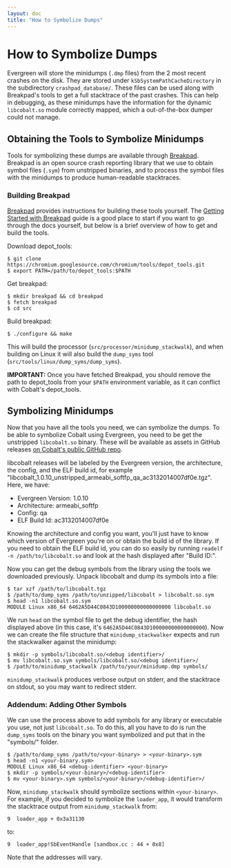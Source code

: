```yaml
---
layout: doc
title: "How to Symbolize Dumps"
---
```

# How to Symbolize Dumps

Evergreen will store the minidumps (`.dmp` files) from the 2 most recent
crashes on the disk. They are stored under `kSbSystemPathCacheDirectory` in the
subdirectory `crashpad_database/`. These files can be used along with
Breakpad's tools to get a full stacktrace of the past crashes. This can help in
debugging, as these minidumps have the information for the dynamic
`libcobalt.so` module correctly mapped, which a out-of-the-box dumper could not
manage.

## Obtaining the Tools to Symbolize Minidumps

Tools for symbolizing these dumps are available through
[Breakpad](https://chromium.googlesource.com/breakpad/breakpad/). Breakpad is
an open source crash reporting library that we use to obtain symbol files
(`.sym`) from unstripped binaries, and to process the symbol files with the
minidumps to produce human-readable stacktraces.


### Building Breakpad

[Breakpad](https://chromium.googlesource.com/breakpad/breakpad/) provides
instructions for building these tools yourself. The
[Getting Started with Breakpad](https://chromium.googlesource.com/breakpad/breakpad/+/master/docs/getting_started_with_breakpad.md)
guide is a good place to start if you want to go through the docs yourself, but
below is a brief overview of how to get and build the tools.

Download depot_tools:
```
$ git clone https://chromium.googlesource.com/chromium/tools/depot_tools.git
$ export PATH=/path/to/depot_tools:$PATH
```

Get breakpad:
```
$ mkdir breakpad && cd breakpad
$ fetch breakpad
$ cd src
```

Build breakpad:
```
$ ./configure && make
```

This will build the processor (`src/processor/minidump_stackwalk`), and when
building on Linux it will also build the `dump_syms` tool
(`src/tools/linux/dump_syms/dump_syms`).

**IMPORTANT:** Once you have fetched Breakpad, you should remove the path to
depot_tools from your `$PATH` environment variable, as it can conflict with
Cobalt's depot_tools.

## Symbolizing Minidumps

Now that you have all the tools you need, we can symbolize the dumps. To be
able to symbolize Cobalt using Evergreen, you need to be get the unstripped
`libcobalt.so` binary. These will be available as assets in GitHub releases
[on Cobalt's public GitHub repo](https://github.com/youtube/cobalt/releases).

libcobalt releases will be labeled by the Evergreen version, the architecture,
the config, and the ELF build id, for example
"libcobalt_1.0.10_unstripped_armeabi_softfp_qa_ac3132014007df0e.tgz". Here, we
have:
* Evergreen Version: 1.0.10
* Architecture: armeabi_softfp
* Config: qa
* ELF Build Id: ac3132014007df0e

Knowing the architecture and config you want, you'll just have to know which
version of Evergreen you're on or obtain the build id of the library. If you
need to obtain the ELF build id, you can do so easily by running
`readelf -n /path/to/libcobalt.so` and look at the hash displayed after "Build
ID:".

Now you can get the debug symbols from the library using the tools we
downloaded previously. Unpack libcobalt and dump its symbols into a file:

```
$ tar xzf /path/to/libcobalt.tgz
$ /path/to/dump_syms /path/to/unzipped/libcobalt > libcobalt.so.sym
$ head -n1 libcobalt.so.sym
MODULE Linux x86_64 6462A5D44C0843D100000000000000000 libcobalt.so
```

We run `head` on the symbol file to get the debug identifier, the hash
displayed above (in this case, it's `6462A5D44C0843D100000000000000000`). Now
we can create the file structure that `minidump_stackwalker` expects and run
the stackwalker against the minidump:

```
$ mkdir -p symbols/libcobalt.so/<debug identifier>/
$ mv libcobalt.so.sym symbols/libcobalt.so/<debug identifier>/
$ /path/to/minidump_stackwalk /path/to/your/minidump.dmp symbols/
```

`minidump_stackwalk` produces verbose output on stderr, and the stacktrace on
stdout, so you may want to redirect stderr.

### Addendum: Adding Other Symbols

We can use the process above to add symbols for any library or executable you
use, not just `libcobalt.so`. To do this, all you have to do is run the
`dump_syms` tools on the binary you want symbolized and put that in the
"symbols/" folder.

```
$ /path/to/dump_syms /path/to/<your-binary> > <your-binary>.sym
$ head -n1 <your-binary.sym>
MODULE Linux x86_64 <debug-identifier> <your-binary>
$ mkdir -p symbols/<your-binary>/<debug-identifier>
$ mv <your-binary>.sym symbols/<your-binary>/<debug-identifier>/
```

Now, `minidump_stackwalk` should symbolize sections within `<your-binary>`. For
example, if you decided to symbolize the `loader_app`, it would transform the
stacktrace output from `minidump_stackwalk` from:

```
9  loader_app + 0x3a31130
```

to:

```
9  loader_app!SbEventHandle [sandbox.cc : 44 + 0x8]
```

Note that the addresses will vary.
